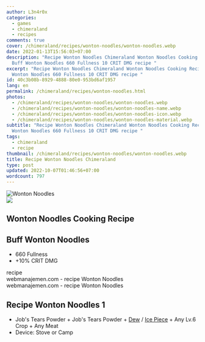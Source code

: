 ```yaml
---
author: L3n4r0x
categories:
  - games
  - chimeraland
  - recipes
comments: true
cover: /chimeraland/recipes/wonton-noodles/wonton-noodles.webp
date: 2022-01-13T15:56:03+07:00
description: "Recipe Wonton Noodles Chimeraland Wonton Noodles Cooking Recipe
  Buff Wonton Noodles 660 Fullness 10 CRIT DMG recipe "
excerpt: "Recipe Wonton Noodles Chimeraland Wonton Noodles Cooking Recipe Buff
  Wonton Noodles 660 Fullness 10 CRIT DMG recipe "
id: 40c3b08b-8929-4888-80e0-953bd6af1957
lang: en
permalink: /chimeraland/recipes/wonton-noodles.html
photos:
  - /chimeraland/recipes/wonton-noodles/wonton-noodles.webp
  - /chimeraland/recipes/wonton-noodles/wonton-noodles-name.webp
  - /chimeraland/recipes/wonton-noodles/wonton-noodles-icon.webp
  - /chimeraland/recipes/wonton-noodles/wonton-noodles-material.webp
subtitle: "Recipe Wonton Noodles Chimeraland Wonton Noodles Cooking Recipe Buff
  Wonton Noodles 660 Fullness 10 CRIT DMG recipe "
tags:
  - chimeraland
  - recipe
thumbnail: /chimeraland/recipes/wonton-noodles/wonton-noodles.webp
title: Recipe Wonton Noodles Chimeraland
type: post
updated: 2022-10-07T01:46:56+07:00
wordcount: 797
---
```


<link
  rel="stylesheet"
  href="https://rawcdn.githack.com/dimaslanjaka/Web-Manajemen/870a349/css/bootstrap-5-3-0-alpha3-wrapper.css"
/>
<section id="bootstrap-wrapper">
  <div data-bs-theme="dark">
    <div class="card mb-2">
      <div class="card-body">
        <div class="row g-0">
          <div class="col-sm-4 position-relative mb-2">
            <img
              src="https://www.webmanajemen.com/chimeraland/recipes/wonton-noodles/wonton-noodles-material.webp"
              class="card-img fit-cover w-100 h-100"
              alt="Wonton Noodles"
              data-fancybox="true"
            />
          </div>
          <div class="col-sm-8 mb-2">
            <div class="card-body">
              <div class="d-flex flex-row align-items-center mb-3">
                <img
                  class="d-inline-block me-2"
                  src="https://www.webmanajemen.com/chimeraland/recipes/wonton-noodles/wonton-noodles-icon.webp"
                  width="auto"
                  height="auto"
                  style="vertical-align: middle"
                />
                <h2 class="fs-5">Wonton Noodles Cooking Recipe</h2>
              </div>
              <h2 class="card-title fs-5">Buff Wonton Noodles</h2>
              <div class="card-text">
                <ul>
                  <li>660 Fullness</li>
                  <li>+10% CRIT DMG</li>
                </ul>
              </div>
              <span class="badge rounded-pill">recipe</span>
            </div>
            <div class="card-footer text-end text-muted mt-auto">
              webmanajemen.com - recipe Wonton Noodles
            </div>
          </div>
        </div>
      </div>
      <div class="card-footer text-end text-muted">
        webmanajemen.com - recipe Wonton Noodles
      </div>
    </div>
    <div class="row mb-2">
      <div class="col-12 col-lg-6 recipe-item mb-2">
        <div class="card">
          <div class="card-body">
            <h2 class="card-title fs-5">Recipe Wonton Noodles 1</h2>
            <div class="card-text">
              <ul>
                <li>
                  Job&#x27;s Tears Powder<span> + </span>Job&#x27;s Tears
                  Powder<span> + </span
                  ><a
                    class="text-decoration-none text-primary"
                    href="/chimeraland/materials/dew.html"
                    >Dew</a
                  ><span> / </span
                  ><a
                    class="text-decoration-none text-primary"
                    href="/chimeraland/materials/ice-piece.html"
                    >Ice Piece</a
                  ><span> + </span>Any Lv.6 Crop<span> + </span>Any Meat
                </li>
                <li>Device: Stove or Camp</li>
              </ul>
            </div>
          </div>
        </div>
      </div>
    </div>
  </div>
</section>